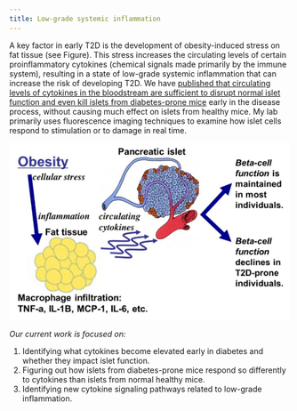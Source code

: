 ```yaml
---
title: Low-grade systemic inflammation
---
```


A key factor in early T2D is the development of obesity-induced stress on fat tissue (see Figure). This stress increases the circulating levels of certain proinflammatory cytokines (chemical signals made primarily by the immune system), resulting in a state of low-grade systemic inflammation that can increase the risk of developing T2D. We have [published that circulating levels of cytokines in the bloodstream are sufficient to disrupt normal islet function and even kill islets from diabetes-prone mice](https://www.ncbi.nlm.nih.gov/pubmed/?term=23836031) early in the disease process, without causing much effect on islets from healthy mice. My lab primarily uses fluorescence imaging techniques to examine how islet cells respond to stimulation or to damage in real time.

![Macrophage infiltation](/images/projects/low-grade_systemic_inflammation.png)

*Our current work is focused on:*

1. Identifying what cytokines become elevated early in diabetes and whether they impact islet function.
2. Figuring out how islets from diabetes-prone mice respond so differently to cytokines than islets from normal healthy mice.
3. Identifying new cytokine signaling pathways related to low-grade inflammation.
